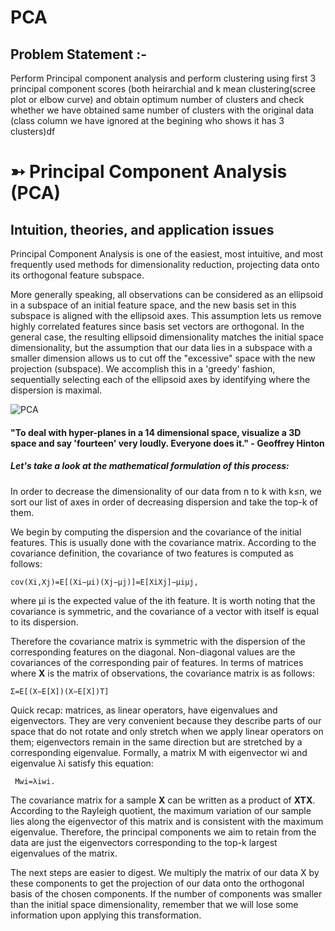 # PCA

## Problem Statement :-

Perform Principal component analysis and perform clustering using first 
3 principal component scores (both heirarchial and k mean clustering(scree plot or elbow curve) and obtain 
optimum number of clusters and check whether we have obtained same number of clusters with the original data 
(class column we have ignored at the begining who shows it has 3 clusters)df

# ➳ Principal Component Analysis (PCA)

## Intuition, theories, and application issues

Principal Component Analysis is one of the easiest, most intuitive, and most frequently used methods for dimensionality reduction, projecting data onto its orthogonal feature subspace.

More generally speaking, all observations can be considered as an ellipsoid in a subspace of an initial feature space, and the new basis set in this subspace is aligned with the ellipsoid axes. This assumption lets us remove highly correlated features since basis set vectors are orthogonal. In the general case, the resulting ellipsoid dimensionality matches the initial space dimensionality, but the assumption that our data lies in a subspace with a smaller dimension allows us to cut off the "excessive" space with the new projection (subspace). We accomplish this in a 'greedy' fashion, sequentially selecting each of the ellipsoid axes by identifying where the dispersion is maximal.


![PCA](https://github.com/yagniksorathiya/PCA/assets/129974278/2e6941d6-0d77-4b2b-94e2-23fe85f96b16)


#### "To deal with hyper-planes in a 14 dimensional space, visualize a 3D space and say 'fourteen' very loudly. Everyone does it." - Geoffrey Hinton

##### Let's take a look at the mathematical formulation of this process:

In order to decrease the dimensionality of our data from n to k with k≤n, we sort our list of axes in order of decreasing dispersion and take the top-k of them.

We begin by computing the dispersion and the covariance of the initial features. This is usually done with the covariance matrix. According to the covariance definition, the covariance of two features is computed as follows:

    cov(Xi,Xj)=E[(Xi−μi)(Xj−μj)]=E[XiXj]−μiμj,

where μi is the expected value of the ith feature. It is worth noting that the covariance is symmetric, and the covariance of a vector with itself is equal to its dispersion.

Therefore the covariance matrix is symmetric with the dispersion of the corresponding features on the diagonal. Non-diagonal values are the covariances of the corresponding pair of features. In terms of matrices where **X** is the matrix of observations, the covariance matrix is as follows:

    Σ=E[(X−E[X])(X−E[X])T]

Quick recap: matrices, as linear operators, have eigenvalues and eigenvectors. They are very convenient because they describe parts of our space that do not rotate and only stretch when we apply linear operators on them; eigenvectors remain in the same direction but are stretched by a corresponding eigenvalue.
Formally, a matrix M with eigenvector wi and eigenvalue λi satisfy this equation:
     
     Mwi=λiwi.

The covariance matrix for a sample **X**
can be written as a product of **XTX**. According to the Rayleigh quotient, the maximum variation of our sample lies along the eigenvector of this matrix and is consistent with the maximum eigenvalue. Therefore, the principal components we aim to retain from the data are just the eigenvectors corresponding to the top-k largest eigenvalues of the matrix.

The next steps are easier to digest. We multiply the matrix of our data X by these components to get the projection of our data onto the orthogonal basis of the chosen components. If the number of components was smaller than the initial space dimensionality, remember that we will lose some information upon applying this transformation.
